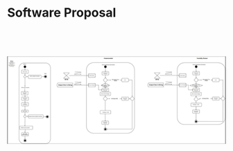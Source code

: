 <h1><b>Software Proposal</b></h1>
<br>

<br><br>
![Diagram](New_308_Software_Proposal-314.JPG)
<br>
